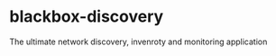 blackbox-discovery
==================

The ultimate network discovery, invenroty and monitoring application
